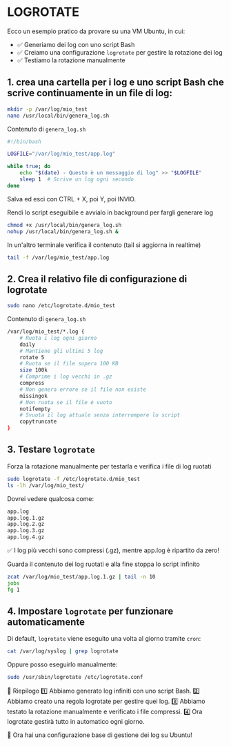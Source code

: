 # LOGROTATE

Ecco un esempio pratico da provare su una VM Ubuntu, in cui:
- ✅ Generiamo dei log con uno script Bash
- ✅ Creiamo una configurazione `logrotate` per gestire la rotazione dei log
- ✅ Testiamo la rotazione manualmente



## 1. crea una cartella per i log e uno script Bash che scrive continuamente in un file di log:
```bash
mkdir -p /var/log/mio_test
nano /usr/local/bin/genera_log.sh
```


Contenuto di `genera_log.sh`
```bash
#!/bin/bash

LOGFILE="/var/log/mio_test/app.log"

while true; do
    echo "$(date) - Questo è un messaggio di log" >> "$LOGFILE"
    sleep 1  # Scrive un log ogni secondo
done
```
Salva ed esci con CTRL + X, poi Y, poi INVIO.


Rendi lo script eseguibile e avvialo in background per fargli generare log
```bash
chmod +x /usr/local/bin/genera_log.sh
nohup /usr/local/bin/genera_log.sh &
```
In un'altro terminale verifica il contenuto (tail si aggiorna in realtime)
```bash
tail -f /var/log/mio_test/app.log
```



## 2. Crea il relativo file di configurazione di logrotate
```bash
sudo nano /etc/logrotate.d/mio_test
```


Contenuto di `genera_log.sh`
```bash
/var/log/mio_test/*.log {
    # Ruota i log ogni giorno
    daily            
    # Mantiene gli ultimi 5 log
    rotate 5         
    # Ruota se il file supera 100 KB
    size 100k        
    # Comprime i log vecchi in .gz
    compress         
    # Non genera errore se il file non esiste
    missingok        
    # Non ruota se il file è vuoto
    notifempty       
    # Svuota il log attuale senza interrompere lo script
    copytruncate     
}
```



## 3. Testare `logrotate`
Forza la rotazione manualmente per testarla e verifica i file di log ruotati
```bash
sudo logrotate -f /etc/logrotate.d/mio_test
ls -lh /var/log/mio_test/
```
Dovrei vedere qualcosa come:
```bash
app.log
app.log.1.gz
app.log.2.gz
app.log.3.gz
app.log.4.gz
```
✅ I log più vecchi sono compressi (.gz), mentre app.log è ripartito da zero!


Guarda il contenuto dei log ruotati e alla fine stoppa lo script infinito
```bash
zcat /var/log/mio_test/app.log.1.gz | tail -n 10
jobs
fg 1
```



## 4. Impostare `logrotate` per funzionare automaticamente
Di default, `logrotate` viene eseguito una volta al giorno tramite `cron`:
```bash
cat /var/log/syslog | grep logrotate
```
Oppure posso eseguirlo manualmente:
```bash
sudo /usr/sbin/logrotate /etc/logrotate.conf

```

📌 Riepilogo
1️⃣ Abbiamo generato log infiniti con uno script Bash.
2️⃣ Abbiamo creato una regola logrotate per gestire quei log.
3️⃣ Abbiamo testato la rotazione manualmente e verificato i file compressi.
4️⃣ Ora logrotate gestirà tutto in automatico ogni giorno.

🚀 Ora hai una configurazione base di gestione dei log su Ubuntu!

